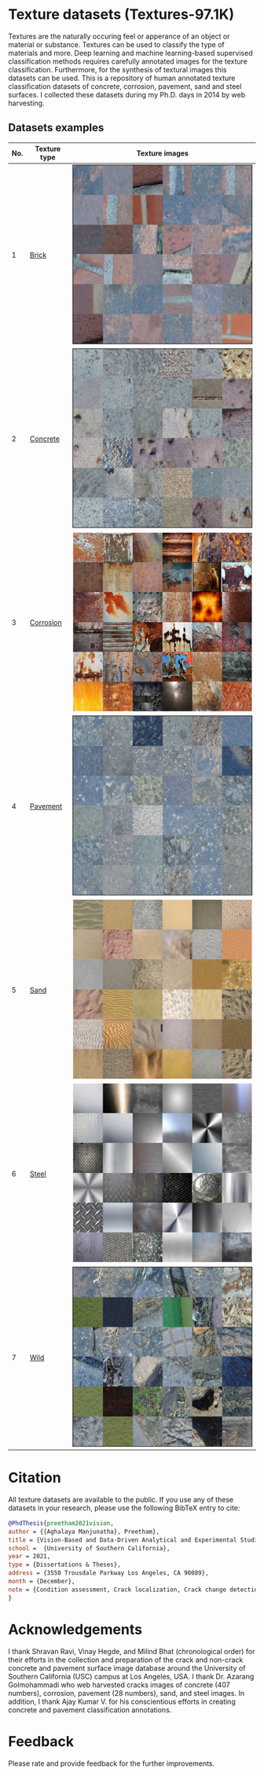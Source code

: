# Texture datasets (Textures-97.1K)
Textures are the naturally occuring feel or apperance of an object or material or substance. Textures can be used to classify the type of materials and more. Deep learning and machine learning-based supervised classification methods requires carefully annotated images for the texture classification. Furthermore, for the synthesis of textural images this datasets can be used. This is a repository of human annotated texture classification datasets of concrete, corrosion, pavement, sand and steel surfaces. I collected these datasets during my Ph.D. days in 2014 by web harvesting.

## Datasets examples
| No. | Texture type | Texture images |
| ------------- | ------------- |  ------------- |
| 1 | [Brick](https://1drv.ms/f/c/49b23bc11eecd6a8/EubupOBGWJtEvF0k7UAZWp8BIQPPMVf8_vpRguDsFIyRUA?e=xcveGy) | ![](assets/brick_texture.png) |
| 2 | [Concrete](https://1drv.ms/f/c/49b23bc11eecd6a8/EkmCuBvfCSNHs4HMkRwc9XcBUWQ2Ev9L-ahTnk1FpzyP9g?e=z86KwG) | ![](assets/concrete_texture.png) |
| 3 | [Corrosion](https://1drv.ms/f/c/49b23bc11eecd6a8/Ep0bdmzzWH1Lp9xqS37eLpMBxquTSF4NgGtzzRzwua_6Zw?e=B2Q98I) | ![](assets/corrosion_texture.png) |
| 4 | [Pavement](https://1drv.ms/f/c/49b23bc11eecd6a8/ElWnZqJcPa1Cm7E_U52vo28Bz3n94hAoPW6nS2u8DlT_DA?e=Fud0o5) | ![](assets/pavement_texture.png) |
| 5 | [Sand](https://1drv.ms/f/c/49b23bc11eecd6a8/EuOUokwOoEhJobelGsOklpQBSAVPbnvC0w9zCA94lmOOuA?e=tqrUV1) | ![](assets/sand_texture.png) |
| 6 | [Steel](https://1drv.ms/f/c/49b23bc11eecd6a8/EkHY8pDxENBEsV95goyplN8Bj61Yyp9_6eONBms_zMq2-g?e=ZSMEdp) | ![](assets/steel_texture.png) |
| 7 | [Wild](https://1drv.ms/f/c/49b23bc11eecd6a8/Etqjvbq_5hhEn3y8cUP5uAYBuoPFLh9PjPDyIZW2UnDGWQ?e=j1mrdY) | ![](assets/wild_texture.png) |

# Citation
All texture datasets are available to the public. If you use any of these datasets in your research, please use the following BibTeX entry to cite:
```bibtex
@PhdThesis{preetham2021vision,
author = {{Aghalaya Manjunatha}, Preetham},
title = {Vision-Based and Data-Driven Analytical and Experimental Studies into Condition Assessment and Change Detection of Evolving Civil, Mechanical and Aerospace Infrastructures},
school =  {University of Southern California},
year = 2021,
type = {Dissertations & Theses},
address = {3550 Trousdale Parkway Los Angeles, CA 90089},
month = {December},
note = {Condition assessment, Crack localization, Crack change detection, Synthetic crack generation, Sewer pipe condition assessment, Mechanical systems defect detection and quantification}
}
```

# Acknowledgements
I thank Shravan Ravi, Vinay Hegde, and Milind Bhat (chronological order) for their efforts in the collection and preparation of the crack and non-crack concrete and pavement surface image database around the University of Southern California (USC) campus at Los Angeles, USA. I thank Dr. Azarang Golmohammadi who web harvested cracks images of concrete (407 numbers), corrosion, pavement (28 numbers), sand, and steel images.  In addition, I thank Ajay Kumar V. for his conscientious efforts in creating concrete and pavement classification annotations.

# Feedback
Please rate and provide feedback for the further improvements.

